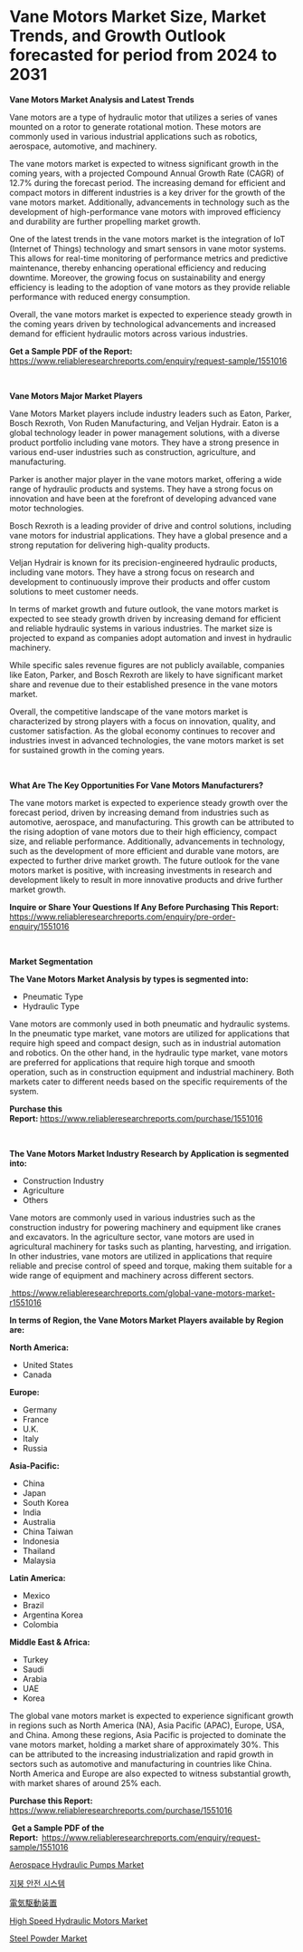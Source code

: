 <p><h1>Vane Motors Market Size, Market Trends, and Growth Outlook forecasted for period from 2024 to 2031</h1></p><p><strong>Vane Motors Market Analysis and Latest Trends</strong></p>
<p><p>Vane motors are a type of hydraulic motor that utilizes a series of vanes mounted on a rotor to generate rotational motion. These motors are commonly used in various industrial applications such as robotics, aerospace, automotive, and machinery.</p><p>The vane motors market is expected to witness significant growth in the coming years, with a projected Compound Annual Growth Rate (CAGR) of 12.7% during the forecast period. The increasing demand for efficient and compact motors in different industries is a key driver for the growth of the vane motors market. Additionally, advancements in technology such as the development of high-performance vane motors with improved efficiency and durability are further propelling market growth.</p><p>One of the latest trends in the vane motors market is the integration of IoT (Internet of Things) technology and smart sensors in vane motor systems. This allows for real-time monitoring of performance metrics and predictive maintenance, thereby enhancing operational efficiency and reducing downtime. Moreover, the growing focus on sustainability and energy efficiency is leading to the adoption of vane motors as they provide reliable performance with reduced energy consumption.</p><p>Overall, the vane motors market is expected to experience steady growth in the coming years driven by technological advancements and increased demand for efficient hydraulic motors across various industries.</p></p>
<p><strong>Get a Sample PDF of the Report:&nbsp;</strong> <a href="https://www.reliableresearchreports.com/enquiry/request-sample/1551016">https://www.reliableresearchreports.com/enquiry/request-sample/1551016</a></p>
<p>&nbsp;</p>
<p><strong>Vane Motors Major Market Players</strong></p>
<p><p>Vane Motors Market players include industry leaders such as Eaton, Parker, Bosch Rexroth, Von Ruden Manufacturing, and Veljan Hydrair. Eaton is a global technology leader in power management solutions, with a diverse product portfolio including vane motors. They have a strong presence in various end-user industries such as construction, agriculture, and manufacturing.</p><p>Parker is another major player in the vane motors market, offering a wide range of hydraulic products and systems. They have a strong focus on innovation and have been at the forefront of developing advanced vane motor technologies.</p><p>Bosch Rexroth is a leading provider of drive and control solutions, including vane motors for industrial applications. They have a global presence and a strong reputation for delivering high-quality products.</p><p>Veljan Hydrair is known for its precision-engineered hydraulic products, including vane motors. They have a strong focus on research and development to continuously improve their products and offer custom solutions to meet customer needs.</p><p>In terms of market growth and future outlook, the vane motors market is expected to see steady growth driven by increasing demand for efficient and reliable hydraulic systems in various industries. The market size is projected to expand as companies adopt automation and invest in hydraulic machinery.</p><p>While specific sales revenue figures are not publicly available, companies like Eaton, Parker, and Bosch Rexroth are likely to have significant market share and revenue due to their established presence in the vane motors market.</p><p>Overall, the competitive landscape of the vane motors market is characterized by strong players with a focus on innovation, quality, and customer satisfaction. As the global economy continues to recover and industries invest in advanced technologies, the vane motors market is set for sustained growth in the coming years.</p></p>
<p>&nbsp;</p>
<p><strong>What Are The Key Opportunities For Vane Motors Manufacturers?</strong></p>
<p><p>The vane motors market is expected to experience steady growth over the forecast period, driven by increasing demand from industries such as automotive, aerospace, and manufacturing. This growth can be attributed to the rising adoption of vane motors due to their high efficiency, compact size, and reliable performance. Additionally, advancements in technology, such as the development of more efficient and durable vane motors, are expected to further drive market growth. The future outlook for the vane motors market is positive, with increasing investments in research and development likely to result in more innovative products and drive further market growth.</p></p>
<p><strong>Inquire or Share Your Questions If Any Before Purchasing This Report:</strong> <a href="https://www.reliableresearchreports.com/enquiry/pre-order-enquiry/1551016">https://www.reliableresearchreports.com/enquiry/pre-order-enquiry/1551016</a></p>
<p>&nbsp;</p>
<p><strong>Market Segmentation</strong></p>
<p><strong>The Vane Motors Market Analysis by types is segmented into:</strong></p>
<p><ul><li>Pneumatic Type</li><li>Hydraulic Type</li></ul></p>
<p><p>Vane motors are commonly used in both pneumatic and hydraulic systems. In the pneumatic type market, vane motors are utilized for applications that require high speed and compact design, such as in industrial automation and robotics. On the other hand, in the hydraulic type market, vane motors are preferred for applications that require high torque and smooth operation, such as in construction equipment and industrial machinery. Both markets cater to different needs based on the specific requirements of the system.</p></p>
<p><strong>Purchase this Report:&nbsp;</strong><a href="https://www.reliableresearchreports.com/purchase/1551016">https://www.reliableresearchreports.com/purchase/1551016</a></p>
<p>&nbsp;</p>
<p><strong>The Vane Motors Market Industry Research by Application is segmented into:</strong></p>
<p><ul><li>Construction Industry</li><li>Agriculture</li><li>Others</li></ul></p>
<p><p>Vane motors are commonly used in various industries such as the construction industry for powering machinery and equipment like cranes and excavators. In the agriculture sector, vane motors are used in agricultural machinery for tasks such as planting, harvesting, and irrigation. In other industries, vane motors are utilized in applications that require reliable and precise control of speed and torque, making them suitable for a wide range of equipment and machinery across different sectors.</p></p>
<p><a href="https://www.reliableresearchreports.com/global-vane-motors-market-r1551016">&nbsp;https://www.reliableresearchreports.com/global-vane-motors-market-r1551016</a></p>
<p><strong>In terms of Region, the Vane Motors Market Players available by Region are:</strong></p>
<p>
    <p> <strong> North America: </strong>
        <ul>
            <li>United States</li>
            <li>Canada</li>
        </ul>
        </p> 
    <p> <strong> Europe: </strong>
        <ul>
            <li>Germany</li>
            <li>France</li>
            <li>U.K.</li>
            <li>Italy</li>
            <li>Russia</li>
        </ul>
        </p> 
    <p> <strong> Asia-Pacific: </strong>
        <ul>
            <li>China</li>
            <li>Japan</li>
            <li>South Korea</li>
            <li>India</li>
            <li>Australia</li>
            <li>China Taiwan</li>
            <li>Indonesia</li>
            <li>Thailand</li>
            <li>Malaysia</li>
        </ul>
        </p> 
    <p> <strong> Latin America: </strong>
        <ul>
            <li>Mexico</li>
            <li>Brazil</li>
            <li>Argentina Korea</li>
            <li>Colombia</li>
        </ul>
        </p> 
    <p> <strong> Middle East & Africa: </strong>
        <ul>
            <li>Turkey</li>
            <li>Saudi</li>
            <li>Arabia</li>
            <li>UAE</li>
            <li>Korea</li>
        </ul>
    </p>
    </p>
<p><p>The global vane motors market is expected to experience significant growth in regions such as North America (NA), Asia Pacific (APAC), Europe, USA, and China. Among these regions, Asia Pacific is projected to dominate the vane motors market, holding a market share of approximately 30%. This can be attributed to the increasing industrialization and rapid growth in sectors such as automotive and manufacturing in countries like China. North America and Europe are also expected to witness substantial growth, with market shares of around 25% each.</p></p>
<p><strong>Purchase this Report: </strong><a href="https://www.reliableresearchreports.com/purchase/1551016">https://www.reliableresearchreports.com/purchase/1551016</a></p>
<p>&nbsp;<strong>Get a Sample PDF of the Report:&nbsp;&nbsp;</strong><a href="https://www.reliableresearchreports.com/enquiry/request-sample/1551016">https://www.reliableresearchreports.com/enquiry/request-sample/1551016</a></p>
<p><strong></strong></p>
<p><p><a href="https://github.com/elizabethdagraca/Market-Research-Report-List-2/blob/main/aerospace-hydraulic-pumps-market.md">Aerospace Hydraulic Pumps Market</a></p><p><a href="https://medium.com/@haroldwarren626/%EC%A7%80%EB%B6%95-%EC%95%88%EC%A0%84-%EC%8B%9C%EC%8A%A4%ED%85%9C-%EC%8B%9C%EC%9E%A5-%EC%8B%9C%EC%9E%A5-cagr-%EC%8B%9C%EC%9E%A5-%ED%8A%B8%EB%A0%8C%EB%93%9C-%EB%B0%8F-%EC%84%B1%EC%9E%A5-%EC%A0%84%EB%9E%B5%EC%97%90-%EB%8C%80%ED%95%9C-%ED%86%B5%EC%B0%B0%EB%A0%A5-cf43cb255e2b">지붕 안전 시스템</a></p><p><a href="https://github.com/vtbvgl20191192/Market-Research-Report-List-1/blob/main/914900327214.md">電気駆動装置</a></p><p><a href="https://github.com/zjyglelu/Market-Research-Report-List-2/blob/main/high-speed-hydraulic-motors-market.md">High Speed Hydraulic Motors Market</a></p><p><a href="https://issuu.com/reportprime-2/docs/steel-powder-market-size-2030.pptx">Steel Powder Market</a></p></p>